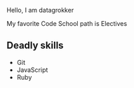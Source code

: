 Hello, I am datagrokker

My favorite Code School path is Electives

Deadly skills
--------------

* Git
* JavaScript
* Ruby




